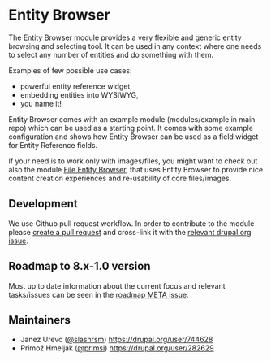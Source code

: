 # Entity Browser

The [Entity Browser](https://drupal.org/project/entity_browser) module provides a very flexible and generic entity browsing and selecting tool. It can be used in any context where one needs to select any number of entities and do something with them.

Examples of few possible use cases:
- powerful entity reference widget,
- embedding entities into WYSIWYG,
- you name it!

Entity Browser comes with an example module (modules/example in main repo) which can be used as a starting point. It comes with some example configuration and shows how Entity Browser can be used as a field widget for Entity Reference fields.

If your need is to work only with images/files, you might want to check out also the module [File Entity Browser](https://drupal.org/project/file_browser), that uses Entity Browser to provide nice content creation experiences and re-usability of core files/images.

## Development 

We use Github pull request workflow. In order to contribute to the module please [create a pull request](https://github.com/drupal-media/entity_browser/compare) and cross-link it with the [relevant drupal.org issue](https://www.drupal.org/project/issues/entity_browser).

## Roadmap to 8.x-1.0 version

Most up to date information about the current focus and relevant tasks/issues can be seen in the [roadmap META issue](https://www.drupal.org/node/2576683).

## Maintainers
- Janez Urevc ([@slashrsm](https://github.com/slashrsm)) https://drupal.org/user/744628
- Primož Hmeljak ([@primsi](https://github.com/primsi)) https://drupal.org/user/282629

